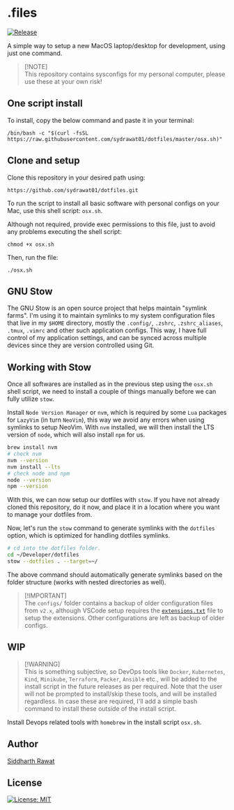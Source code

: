 # .files

[![Release](https://github.com/sydrawat01/dotfiles/actions/workflows/release.yml/badge.svg)](https://github.com/sydrawat01/dotfiles/actions/workflows/release.yml)

A simple way to setup a new MacOS laptop/desktop for development, using just one command.

> \[!NOTE]\
> This repository contains sysconfigs for my personal computer, please use these at your own risk!

<!-- ## :floppy_disk: Softwares -->

<!-- This script installs the basic software tools for developer requirements. Although this list is exhaustive, it does not end here. I am open to suggestions and PRs that will help expand this utility! -->
<!---->
<!-- - [x] XCode developer tools -->
<!-- - [x] Homebrew -->
<!-- - [x] Firefox developer Ed -->
<!-- - [x] Google Chrome developer Ed -->
<!-- - [x] Node Version Manager -->
<!-- - [x] NodeJS & NPM -->
<!-- - [x] Yarn -->
<!-- - [x] Postman -->
<!-- - [x] VSCode -->
<!-- - [x] Oh-My-Zsh -->
<!-- - [x] Hyper Terminal -->
<!-- - [x] Slack -->
<!-- - [x] Zoom -->
<!-- - [x] Bitwarden -->
<!---->

## One script install

To install, copy the below command and paste it in your terminal:

```shell
/bin/bash -c "$(curl -fsSL https://raw.githubusercontent.com/sydrawat01/dotfiles/master/osx.sh)"
```

## Clone and setup

Clone this repository in your desired path using:

```shell
https://github.com/sydrawat01/dotfiles.git
```

To run the script to install all basic software with personal configs on your Mac, use this shell script: `osx.sh`.

Although not required, provide exec permissions to this file, just to avoid any problems executing the shell script:

```shell
chmod +x osx.sh
```

Then, run the file:

```shell
./osx.sh
```

## GNU Stow

The GNU Stow is an open source project that helps maintain "symlink farms". I'm using it to maintain symlinks to my system configuration files that live in my `$HOME` directory, mostly the `.config/`, `.zshrc`, `.zshrc_aliases`, `.tmux`, `.vimrc` and other such application configs. This way, I have full control of my application settings, and can be synced across multiple devices since they are version controlled using Git.

## Working with Stow

Once all softwares are installed as in the previous step using the `osx.sh` shell script, we need to install a couple of things manually before we can fully utilize `stow`.

Install `Node Version Manager` or `nvm`, which is required by some `Lua` packages for `LazyVim` (in turn `NeoVim`), this way we avoid any errors when using symlinks to setup NeoVim. With `nvm` installed, we will then install the LTS version of `node`, which will also install `npm` for us.

```bash
brew install nvm
# check nvm
nvm --version
nvm install --lts
# check node and npm
node --version
npm --version
```

With this, we can now setup our dotfiles with `stow`. If you have not already cloned this repository, do it now, and place it in a location where you want to manage your dotfiles from.

Now, let's run the `stow` command to generate symlinks with the `dotfiles` option, which is optimized for handling dotfiles symlinks.

```bash
# cd into the dotfiles folder.
cd ~/Developer/dotfiles
stow --dotfiles . --target=~/
```

The above command should automatically generate symlinks based on the folder structure (works with nested directories as well).
<!---
Here are the apps that will be installed using this script:

<p align="left">
  <img alt="vscode" src="https://upload.wikimedia.org/wikipedia/commons/9/9a/Visual_Studio_Code_1.35_icon.svg" width="40" title="VSCode"/>
  <img alt="git" src="https://upload.wikimedia.org/wikipedia/commons/a/ad/Git-icon-black.svg" width="40" title="git" />
  <img alt="firefox" src="https://upload.wikimedia.org/wikipedia/commons/7/7a/Firefox_Developer_Edition_Logo%2C_2017.svg" width="40" title="Firefox Developer Edition" />
  <img alt="nodejs" src="https://cdn.worldvectorlogo.com/logos/nodejs-icon.svg" width="40" title="NodeJS" />
  <img alt="yarn" src="https://raw.githubusercontent.com/yarnpkg/assets/76d30ca2aebed5b73ea8131d972218fb860bd32d/yarn-kitten-circle.svg" width="40" title="Yarn" />
  <img alt="hyper" src="https://raw.githubusercontent.com/dhanishgajjar/terminal-icons/99c1746d66673ec5b2ccca7e9c640679a89c423e/svg/palenight.svg" width="40" title="HyperTerm" />
  <img alt="robo3t" src="https://pbs.twimg.com/profile_images/674614010587795456/sCsiuBmt.png" width="40" title="Robo-3T" />
  <img alt="android studio" src="https://upload.wikimedia.org/wikipedia/commons/3/34/Android_Studio_icon.svg" width="40" title="Android Studio" />
  <img alt="slack" src="https://cdn3.iconfinder.com/data/icons/social-media-2169/24/social_media_social_media_logo_slack-512.png" width="40" title="Slack" />
  <img alt="bitwarden" src="https://upload.wikimedia.org/wikipedia/commons/5/55/Bitwarden_Logo_2018.png" width="40" title="Bitwarden" />
  <img alt="yacr" src="https://icons.iconarchive.com/icons/papirus-team/papirus-apps/512/yacreader-icon.png" width="40" title="YACReader" />
  <img alt="iina" src="https://www.appsformypc.com/wp-content/uploads/2019/03/IINA_Logo.png" width="40" title="IINA Player" />
  <img alt="mongo db" src="https://cdn.iconscout.com/icon/free/png-512/mongodb-5-1175140.png" width="40" title="Mongo DB" />
  <img alt="python" src="https://upload.wikimedia.org/wikipedia/commons/c/c3/Python-logo-notext.svg" width="40" title="Python" />
  <img alt="transmission" src="https://icons.iconarchive.com/icons/sbstnblnd/plateau/512/Apps-transmission-icon.png" width="40" title="Transmission" />
  <img alt="youtube-dl" src="https://upload.wikimedia.org/wikipedia/commons/7/75/YouTube_social_white_squircle_%282017%29.svg" width="40" title="Youtube-dl" />
  <img alt="sketch" src="https://upload.wikimedia.org/wikipedia/commons/5/59/Sketch_Logo.svg" width="40" title="Sketch" />
  <img alt="watchman" src="https://raw.githubusercontent.com/facebook/watchman/master/website/static/logo.png" width="40" title="watchman" />
  <img alt="homebrew" src="https://upload.wikimedia.org/wikipedia/commons/9/95/Homebrew_logo.svg" width="40" height="40"  title="Homebrew" />
</p>
-->

<!-- ## :spiral_notepad: Additional resources/references

- [Awesome Dotfiles](https://github.com/webpro/awesome-dotfiles)
- [Homebrew](https://brew.sh)
- [Homebrew Cask](http://caskroom.io)
- [oh-my-zsh](https://github.com/ohmyzsh/ohmyzsh)
- [starship-cross-shell-prompt](starship.rs/)
- [iterm2](https://iterm2.com/)
- [tmux](https://github.com/tmux/tmux/wiki)
- [neovim](https://neovim.io/)
- [spaceship-prompt](https://github.com/denysdovhan/spaceship-prompt)
- [zeit-hyper](https://github.com/zeit/hyper)
- [cz-conventional-changelog](https://github.com/commitizen)
- [commitizen](https://github.com/commitizen/cz-cli#making-your-repo-commitizen-friendly)
- [cz-emoji](https://github.com/ngryman/cz-emoji)
- [Dracula Terminal](https://draculatheme.com/terminal)
- [Material Theme](https://gist.github.com/mvaneijgen/4c56701215847dd5ddcf) -->

> \[!IMPORTANT]\
> The `configs/` folder contains a backup of older configuration files from `v2.x`, although VSCode setup requires the [`extensions.txt`](./configs/vscode/extensions.txt) file to setup the extensions. Other configurations are left as backup of older configs.

## WIP

> \[!WARNING]\
> This is something subjective, so DevOps tools like `Docker`, `Kubernetes`, `Kind`, `Minikube`, `Terraform`, `Packer`, `Ansible` etc., will be added to the install script in the future releases as per required. Note that the user will not be prompted to install/skip these tools, and will be installed regardless. In case these are required, I'll add a simple bash command to install these outside of the install script.

Install Devops related tools with `homebrew` in the install script `osx.sh`.

## Author

[Siddharth Rawat](mailto:sydrawat@gmail.com)

## License

[![License: MIT](https://img.shields.io/badge/License-MIT-blue.svg)](./LICENSE)
